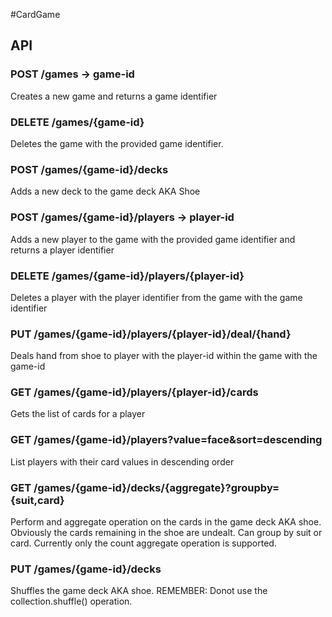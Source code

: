 #CardGame

## API
### POST /games -> game-id
Creates a new game and returns a game identifier

### DELETE /games/{game-id}
Deletes the game with the provided game identifier.

### POST /games/{game-id}/decks
Adds a new deck to the game deck AKA Shoe

### POST /games/{game-id}/players -> player-id
Adds a new player to the game with the provided game identifier and returns a player identifier

### DELETE /games/{game-id}/players/{player-id}
Deletes a player with the player identifier from the game with the game identifier

### PUT /games/{game-id}/players/{player-id}/deal/{hand}
Deals hand from shoe to player with the player-id within the game with the game-id

### GET /games/{game-id}/players/{player-id}/cards
Gets the list of cards for a player

### GET /games/{game-id}/players?value=face&sort=descending
List players with their card values in descending order

### GET /games/{game-id}/decks/{aggregate}?groupby={suit,card}
Perform and aggregate operation on the cards in the game deck AKA shoe. Obviously the cards remaining in the shoe are undealt. Can group by suit or card. Currently only the count aggregate operation is supported.

### PUT /games/{game-id}/decks
Shuffles the game deck AKA shoe. REMEMBER: Donot use the collection.shuffle() operation.
